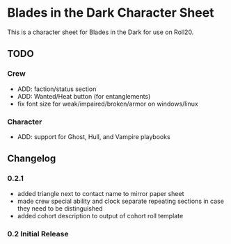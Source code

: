 # Blades in the Dark Character Sheet

This is a character sheet for Blades in the Dark for use on Roll20.

## TODO

### Crew
* ADD: faction/status section
* ADD: Wanted/Heat button (for entanglements)
* fix font size for weak/impaired/broken/armor on windows/linux

### Character
* ADD: support for Ghost, Hull, and Vampire playbooks

## Changelog

### 0.2.1
* added triangle next to contact name to mirror paper sheet
* made crew special ability and clock separate repeating sections in case they need to be distinguished
* added cohort description to output of cohort roll template

### 0.2 Initial Release